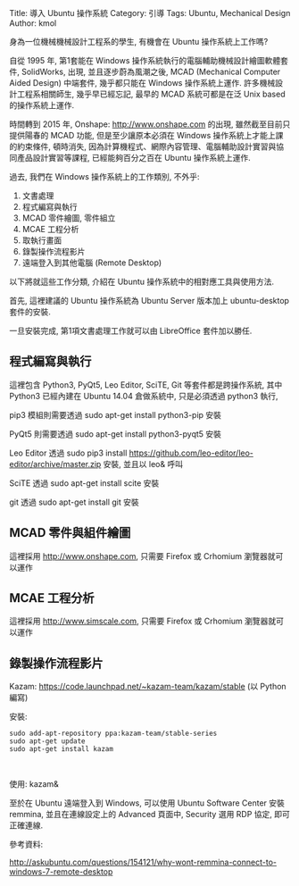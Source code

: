 Title: 導入 Ubuntu 操作系統
Category: 引導
Tags: Ubuntu, Mechanical Design
Author: kmol

身為一位機械機械設計工程系的學生, 有機會在 Ubuntu 操作系統上工作嗎?

<!-- PELICAN_END_SUMMARY -->

自從 1995 年, 第1套能在 Windows 操作系統執行的電腦輔助機械設計繪圖軟體套件, SolidWorks, 出現, 並且逐步蔚為風潮之後,  MCAD (Mechanical Computer Aided Design) 中端套件, 幾乎都只能在 Windows 操作系統上運作. 許多機械設計工程系相關師生, 幾乎早已經忘記, 最早的 MCAD 系統可都是在泛 Unix based 的操作系統上運作.

時間轉到 2015 年, Onshape: <http://www.onshape.com> 的出現, 雖然截至目前只提供陽春的 MCAD 功能, 但是至少讓原本必須在 Windows 操作系統上才能上課的約束條件, 頓時消失, 因為計算機程式、網際內容管理、電腦輔助設計實習與協同產品設計實習等課程, 已經能夠百分之百在 Ubuntu 操作系統上運作.

過去, 我們在 Windows 操作系統上的工作類別, 不外乎:

1. 文書處理
2. 程式編寫與執行
3. MCAD 零件繪圖, 零件組立
4. MCAE 工程分析
5. 取執行畫面
6. 錄製操作流程影片
7. 遠端登入到其他電腦 (Remote Desktop)

以下將就這些工作分類, 介紹在 Ubuntu 操作系統中的相對應工具與使用方法.

首先, 這裡建議的 Ubuntu 操作系統為 Ubuntu Server 版本加上 ubuntu-desktop 套件的安裝.

一旦安裝完成, 第1項文書處理工作就可以由 LibreOffice 套件加以勝任.

## 程式編寫與執行

這裡包含 Python3, PyQt5, Leo Editor, SciTE, Git 等套件都是跨操作系統, 其中 Python3  已經內建在 Ubuntu 14.04 倉做系統中, 只是必須透過 python3 執行, 

pip3 模組則需要透過 sudo apt-get install python3-pip 安裝

PyQt5 則需要透過 sudo apt-get install python3-pyqt5 安裝

Leo Editor 透過 sudo pip3 install https://github.com/leo-editor/leo-editor/archive/master.zip 安裝, 並且以 leo& 呼叫

SciTE 透過 sudo apt-get install scite 安裝

git 透過 sudo apt-get install git 安裝

## MCAD 零件與組件繪圖

這裡採用 <http://www.onshape.com>, 只需要 Firefox 或 Crhomium 瀏覽器就可以運作

## MCAE 工程分析

這裡採用 <http://www.simscale.com>, 只需要 Firefox 或 Crhomium 瀏覽器就可以運作

## 錄製操作流程影片

Kazam: https://code.launchpad.net/~kazam-team/kazam/stable (以 Python 編寫)

安裝:

~~~script
sudo add-apt-repository ppa:kazam-team/stable-series
sudo apt-get update
sudo apt-get install kazam
~~~
<br />

使用: kazam&

至於在 Ubuntu 遠端登入到 Windows, 可以使用 Ubuntu Software Center 安裝 remmina, 並且在連線設定上的 Advanced 頁面中, Security 選用 RDP 協定, 即可正確連線.

參考資料:

<http://askubuntu.com/questions/154121/why-wont-remmina-connect-to-windows-7-remote-desktop>





